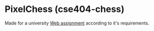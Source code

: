 # PixelChess (cse404-chess)
Made for a university [Web assignment](https://github.com/chauff/Web-Teaching/blob/master/Assignment-1.md) according to it's requirements.
